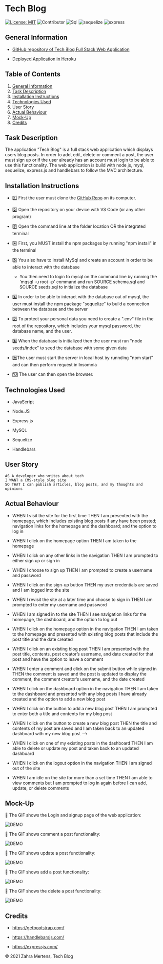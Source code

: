 # Tech Blog
[![License: MIT](https://img.shields.io/badge/License-MIT-yellow.svg)](https://opensource.org/licenses/MIT) ![Contributor](https://img.shields.io/badge/Contributor-1-green.svg) ![Sql](https://img.shields.io/badge/Npm-MySql-red.svg) ![sequelize](https://img.shields.io/badge/Npm-sequelize-red.svg) ![express](https://img.shields.io/badge/Npm-expressJs-red.svg)


## General Information

* [GitHub repository of Tech Blog Full Stack Web Application](https://github.com/ZahraMertens/Tech-Blog.git)

* [Deployed Application in Heroku](https://serene-escarpment-55797.herokuapp.com/)


## Table of Contents
1. [General Information](#general-information)
2. [Task Description](#task-description)
3. [Installation Instructions](#installation-instructions)
5. [Technologies Used](#technologies-used)
6. [User Story](#user-story)
7. [Actual Behaviour](#actual-behaviour)
8. [Mock-Up](#mock-up)
9. [Credits](#credits)


## Task Description

The application "Tech Blog" is a full stack web application which displays users blog posts. In order to add, edit, delete or comment a post, the user must sign up or if the user already has an account must login to be able to use this functionality. The web application is build with node.js, myql, sequelize, express.js and handlebars to follow the MVC architecture.

## Installation Instructions

* 1️⃣ First the user must clone the [GitHub Repo](https://github.com/ZahraMertens/Tech-Blog.git) on its computer.

* 2️⃣ Open the repository on your device with VS Code (or any other program)

* 3️⃣ Open the command line at the folder location OR the integrated terminal 

* 4️⃣ First, you MUST install the npm packages by running "npm install" in the terminal

* 5️⃣ You also have to install MySql and create an account in order to be able to interact with the database

   * You then need to login to mysql on the command line by running the 'mqsql -u root -p' command and run SOURCE schema.sql and SOURCE seeds.sql to initialize the database

* 6️⃣ In order to be able to interact with the database out of mysql, the user must install the npm package "sequelize" to build a connection between the database and the server

* 7️⃣ To protect your personal data you need to create a ".env" file in the root of the repository, which includes your mysql password, the database name, and the user.

* 8️⃣ When the database is initialized then the user must run "node seeds/index" to seed the database with some given data

* 9️⃣The user must start the server in local host by runnding "npm start" and can then perform request in Insomnia

* 🔟 The user can then open the browser.

## Technologies Used

* JavaScript

* Node.JS

* Express.js

* MySQL

* Sequelize

* Handlebars

## User Story

```
AS A developer who writes about tech
I WANT a CMS-style blog site
SO THAT I can publish articles, blog posts, and my thoughts and opinions
```

## Actual Behaviour

* WHEN I visit the site for the first time
THEN I am presented with the homepage, which includes existing blog posts if any have been posted; navigation links for the homepage and the dashboard; and the option to log in

* WHEN I click on the homepage option
THEN I am taken to the homepage

* WHEN I click on any other links in the navigation
THEN I am prompted to either sign up or sign in

* WHEN I choose to sign up
THEN I am prompted to create a username and password

* WHEN I click on the sign-up button
THEN my user credentials are saved and I am logged into the site

* WHEN I revisit the site at a later time and choose to sign in
THEN I am prompted to enter my username and password

* WHEN I am signed in to the site
THEN I see navigation links for the homepage, the dashboard, and the option to log out

* WHEN I click on the homepage option in the navigation
THEN I am taken to the homepage and presented with existing blog posts that include the post title and the date created

* WHEN I click on an existing blog post
THEN I am presented with the post title, contents, post creator’s username, and date created for that post and have the option to leave a comment

* WHEN I enter a comment and click on the submit button while signed in
THEN the comment is saved and the post is updated to display the comment, the comment creator’s username, and the date created

* WHEN I click on the dashboard option in the navigation
THEN I am taken to the dashboard and presented with any blog posts I have already created and the option to add a new blog post

* WHEN I click on the button to add a new blog post
THEN I am prompted to enter both a title and contents for my blog post

* WHEN I click on the button to create a new blog post
THEN the title and contents of my post are saved and I am taken back to an updated dashboard with my new blog post -->

* WHEN I click on one of my existing posts in the dashboard
THEN I am able to delete or update my post and taken back to an updated dashboard

* WHEN I click on the logout option in the navigation
THEN I am signed out of the site

* WHEN I am idle on the site for more than a set time
THEN I am able to view comments but I am prompted to log in again before I can add, update, or delete comments


## Mock-Up

🎥 The GIF shows the Login and signup page of the web application:

![DEMO](./ReadmeAssets/loginGif.gif)

🎥 The GIF shows comment a post functionality:

![DEMO](./ReadmeAssets/commentGif.gif)

🎥 The GIF shows update a post functionality:

![DEMO](./ReadmeAssets/updateGif.gif)

🎥 The GIF shows add a post functionality:

![DEMO](./ReadmeAssets/addpostGif.gif)

🎥 The GIF shows the delete a post functionality:

![DEMO](./ReadmeAssets/deleteGif.gif)



## Credits

* https://getbootstrap.com/

* https://handlebarsjs.com/

* https://expressjs.com/


© 2021 Zahra Mertens, Tech Blog